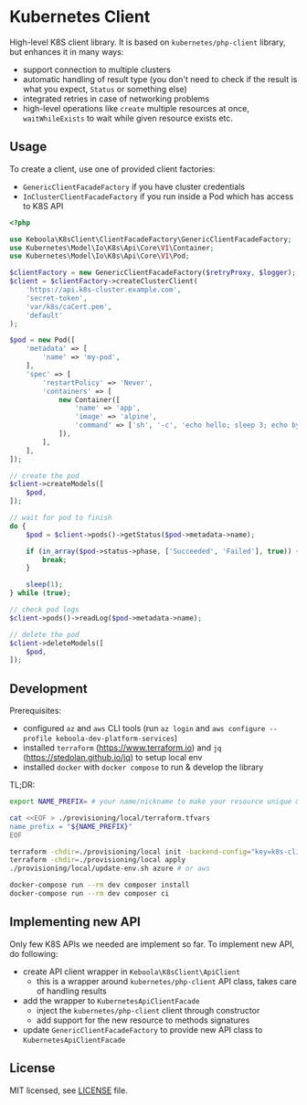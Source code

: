 # Kubernetes Client

High-level K8S client library. It is based on `kubernetes/php-client` library, but enhances
it in many ways:
* support connection to multiple clusters
* automatic handling of result type (you don't need to check if the result is what you expect, `Status` or something else)
* integrated retries in case of networking problems
* high-level operations like `create` multiple resources at once, `waitWhileExists` to wait while given resource exists etc.

## Usage
To create a client, use one of provided client factories:
* `GenericClientFacadeFactory` if you have cluster credentials
* `InClusterClientFacadeFactory` if you run inside a Pod which has access to K8S API

```php
<?php

use Keboola\K8sClient\ClientFacadeFactory\GenericClientFacadeFactory;
use Kubernetes\Model\Io\K8s\Api\Core\V1\Container;
use Kubernetes\Model\Io\K8s\Api\Core\V1\Pod;

$clientFactory = new GenericClientFacadeFactory($retryProxy, $logger);
$client = $clientFactory->createClusterClient(
    'https://api.k8s-cluster.example.com',
    'secret-token',
    'var/k8s/caCert.pem',
    'default'
);

$pod = new Pod([
    'metadata' => [
        'name' => 'my-pod',
    ],
    'spec' => [
        'restartPolicy' => 'Never',
        'containers' => [
            new Container([
                'name' => 'app',
                'image' => 'alpine',
                'command' => ['sh', '-c', 'echo hello; sleep 3; echo bye'],
            ]),
        ],
    ],
]);

// create the pod
$client->createModels([
    $pod,
]);

// wait for pod to finish
do {
    $pod = $client->pods()->getStatus($pod->metadata->name);

    if (in_array($pod->status->phase, ['Succeeded', 'Failed'], true)) {
        break;
    }

    sleep(1);
} while (true);

// check pod logs
$client->pods()->readLog($pod->metadata->name);

// delete the pod
$client->deleteModels([
    $pod,
]);
```

## Development
Prerequisites:
* configured `az` and `aws` CLI tools (run `az login` and `aws configure --profile keboola-dev-platform-services`)
* installed `terraform` (https://www.terraform.io) and `jq` (https://stedolan.github.io/jq) to setup local env
* installed `docker` with `docker compose` to run & develop the library

TL;DR:
```bash
export NAME_PREFIX= # your name/nickname to make your resource unique & recognizable

cat <<EOF > ./provisioning/local/terraform.tfvars
name_prefix = "${NAME_PREFIX}"
EOF

terraform -chdir=./provisioning/local init -backend-config="key=k8s-client/${NAME_PREFIX}.tfstate"
terraform -chdir=./provisioning/local apply
./provisioning/local/update-env.sh azure # or aws

docker-compose run --rm dev composer install
docker-compose run --rm dev composer ci
```


## Implementing new API
Only few K8S APIs we needed are implement so far. To implement new API, do following:
* create API client wrapper in `Keboola\K8sClient\ApiClient`
  * this is a wrapper around `kubernetes/php-client` API class, takes care of handling results
* add the wrapper to `KubernetesApiClientFacade`
  * inject the `kubernetes/php-client` client through constructor
  * add support for the new resource to methods signatures
* update `GenericClientFacadeFactory` to provide new API class to `KubernetesApiClientFacade`

## License

MIT licensed, see [LICENSE](./LICENSE) file.
